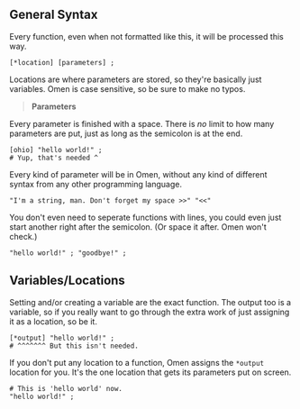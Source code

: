 ## General Syntax
Every function, even when not formatted like this, it will be processed this way.
```
[*location] [parameters] ;
```
Locations are where parameters are stored, so they're basically just variables. Omen is case sensitive, so be sure to make no typos.
> <b>Parameters</b>

Every parameter is finished with a space. There is <i>no</i> limit to how many parameters are put, just as long as the semicolon is at the end.
```
[ohio] "hello world!" ;
# Yup, that's needed ^
```
Every kind of parameter will be in Omen, without any kind of different syntax from any other programming language.
```
"I'm a string, man. Don't forget my space >>" "<<"
```
You don't even need to seperate functions with lines, you could even just start another right after the semicolon. (Or space it after. Omen won't check.)
```
"hello world!" ; "goodbye!" ;
```
## Variables/Locations
Setting and/or creating a variable are the exact function. The output too is a variable, so if you really want to go through the extra work of just assigning it as a location, so be it.
```
[*output] "hello world!" ;
# ^^^^^^^ But this isn't needed.
```
If you don't put any location to a function, Omen assigns the `*output` location for you. It's the one location that gets its parameters put on screen.
```
# This is 'hello world' now.
"hello world!" ;
```
